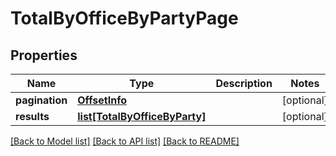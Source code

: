 # TotalByOfficeByPartyPage

## Properties
Name | Type | Description | Notes
------------ | ------------- | ------------- | -------------
**pagination** | [**OffsetInfo**](OffsetInfo.md) |  | [optional]
**results** | [**list[TotalByOfficeByParty]**](TotalByOfficeByParty.md) |  | [optional]

[[Back to Model list]](../README.md#documentation-for-models) [[Back to API list]](../README.md#documentation-for-api-endpoints) [[Back to README]](../README.md)
